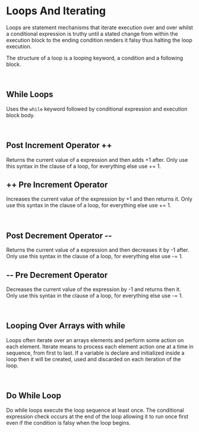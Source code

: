 # Loops And Iterating

Loops are statement mechanisms that iterate execution over and over whilst a conditional expression is truthy until a stated change from within the execution block to the ending condition renders it falsy thus halting the loop execution.

The structure of a loop is a looping keyword, a condition and a following block.

<br>

## While Loops

Uses the `while` keyword followed by conditional expression and execution block body. 

<br>

## Post Increment Operator ++ 

Returns the current value of a expression and then adds +1 after.
Only use this syntax in the clause of a loop, for everything else use += 1.

## ++ Pre Increment Operator

Increases the current value of the expression by +1 and then returns it.
Only use this syntax in the clause of a loop, for everything else use += 1.


<br>

## Post Decrement Operator --

Returns the current value of a expression and then decreases it by -1 after.
Only use this syntax in the clause of a loop, for everything else use -= 1.


## -- Pre Decrement Operator

Decreases the current value of the expression by -1 and returns then it.
Only use this syntax in the clause of a loop, for everything else use -= 1.

<br>  

## Looping Over Arrays with while

Loops often iterate over an arrays elements and perform some action on each element. Iterate means to process each element action one at a time in sequence, from first to last. If a variable is declare and initialized inside a loop then it will be created, used and discarded on each iteration of the loop.

<br>

## Do While Loop

Do while loops execute the loop sequence at least once. The conditional expression check occurs at the end of the loop allowing it to run once first even if the condition is falsy when the loop begins.